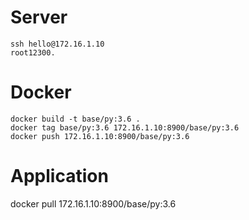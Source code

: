 # Server
```
ssh hello@172.16.1.10
root12300.
```
# Docker
```
docker build -t base/py:3.6 .
docker tag base/py:3.6 172.16.1.10:8900/base/py:3.6
docker push 172.16.1.10:8900/base/py:3.6
```
# Application
docker pull 172.16.1.10:8900/base/py:3.6
